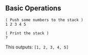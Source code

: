 ## Basic Operations
```forth
( Push some numbers to the stack )
1 2 3 4 5

( Print the stack )
?
```
This outputs: `[1, 2, 3, 4, 5]`